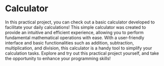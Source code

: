 # Calculator
 
In this practical project, you can check out a basic calculator developed to facilitate your daily calculations! This simple calculator was created to provide an intuitive and efficient experience, allowing you to perform fundamental mathematical operations with ease. With a user-friendly interface and basic functionalities such as addition, subtraction, multiplication, and division, this calculator is a handy tool to simplify your calculation tasks. Explore and try out this practical project yourself, and take the opportunity to enhance your programming skills!
